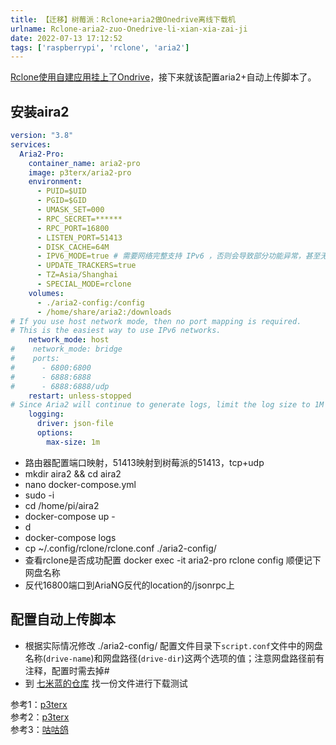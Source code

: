 ```yaml
---
title: 【迁移】树莓派：Rclone+aria2做Onedrive离线下载机
urlname: Rclone-aria2-zuo-Onedrive-li-xian-xia-zai-ji
date: 2022-07-13 17:12:52
tags: ['raspberrypi', 'rclone', 'aria2']
---
```


[Rclone使用自建应用挂上了Ondrive](/Rclone-bei-fen-VPS-shu-ju-dao-onedrive)，接下来就该配置aria2+自动上传脚本了。

## 安装aira2

```yml
version: "3.8"
services:
  Aria2-Pro:
    container_name: aria2-pro
    image: p3terx/aria2-pro
    environment:
      - PUID=$UID
      - PGID=$GID
      - UMASK_SET=000
      - RPC_SECRET=******
      - RPC_PORT=16800
      - LISTEN_PORT=51413
      - DISK_CACHE=64M
      - IPV6_MODE=true # 需要网络完整支持 IPv6 ，否则会导致部分功能异常，甚至无法下载
      - UPDATE_TRACKERS=true
      - TZ=Asia/Shanghai
      - SPECIAL_MODE=rclone
    volumes:
      - ./aria2-config:/config
      - /home/share/aria2:/downloads
# If you use host network mode, then no port mapping is required.
# This is the easiest way to use IPv6 networks.
    network_mode: host
#    network_mode: bridge
#    ports:
#      - 6800:6800
#      - 6888:6888
#      - 6888:6888/udp
    restart: unless-stopped
# Since Aria2 will continue to generate logs, limit the log size to 1M to prevent your hard disk from running out of space.
    logging:
      driver: json-file
      options:
        max-size: 1m
```

*   路由器配置端口映射，51413映射到树莓派的51413，tcp+udp
*   mkdir aira2 && cd aira2
*   nano docker-compose.yml
*   sudo -i
*   cd /home/pi/aira2
*   docker-compose up -
*   d
*   docker-compose logs
*   cp ~/.config/rclone/rclone.conf ./aria2-config/
*   查看rclone是否成功配置 docker exec -it aria2-pro rclone config 顺便记下网盘名称
*   反代16800端口到AriaNG反代的location的/jsonrpc上

## 配置自动上传脚本

*   根据实际情况修改 ./aria2-config/ 配置文件目录下`script.conf`文件中的网盘名称(`drive-name`)和网盘路径(`drive-dir`)这两个选项的值；注意网盘路径前有注释，配置时需去掉#
*   到 [七米蓝的仓库](https://al.chirmyram.com/) 找一份文件进行下载测试

参考1：[p3terx](https://p3terx.com/archives/offline-download-of-onedrive-gdrive.html)  
参考2：[p3terx](https://p3terx.com/archives/docker-aria2-pro.html)  
参考3：[咕咕鸽](https://blog.laoda.de/archives/aria2-rclone-filebrowser)